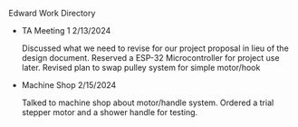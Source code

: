 Edward Work Directory

* TA Meeting 1 2/13/2024

  Discussed what we need to revise for our project proposal in lieu of the design document. Reserved a ESP-32 Microcontroller for project use later. Revised plan to swap pulley system for simple motor/hook

* Machine Shop 2/15/2024

  Talked to machine shop about motor/handle system. Ordered a trial stepper motor and a shower handle for testing.
